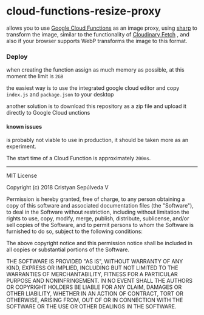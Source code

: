 # cloud-functions-resize-proxy

allows you to use [Google Cloud Functions](https://cloud.google.com/functions/)
as an image proxy, using [sharp](https://github.com/lovell/sharp)
to transform the image, similar to the functionality
of [Cloudinary Fetch](https://cloudinary.com/documentation/fetch_remote_images) , and
also if your browser supports WebP transforms the image to this format.

### Deploy

when creating the function assign as much memory as possible, at this
moment the limit is `2GB`

the easiest way is to use the integrated google cloud editor and copy
`index.js` and `package.json` to your desktop

another solution is to download this repository as a zip file and upload
it directly to Google Cloud unctions


#### known issues
is probably not viable to use in production, it should be taken more as
an experiment.

The start time of a Cloud Function is approximately `200ms`.


----
MIT License

Copyright (c) 2018 Cristyan Sepúlveda V

Permission is hereby granted, free of charge, to any person obtaining a copy
of this software and associated documentation files (the "Software"), to deal
in the Software without restriction, including without limitation the rights
to use, copy, modify, merge, publish, distribute, sublicense, and/or sell
copies of the Software, and to permit persons to whom the Software is
furnished to do so, subject to the following conditions:

The above copyright notice and this permission notice shall be included in all
copies or substantial portions of the Software.

THE SOFTWARE IS PROVIDED "AS IS", WITHOUT WARRANTY OF ANY KIND, EXPRESS OR
IMPLIED, INCLUDING BUT NOT LIMITED TO THE WARRANTIES OF MERCHANTABILITY,
FITNESS FOR A PARTICULAR PURPOSE AND NONINFRINGEMENT. IN NO EVENT SHALL THE
AUTHORS OR COPYRIGHT HOLDERS BE LIABLE FOR ANY CLAIM, DAMAGES OR OTHER
LIABILITY, WHETHER IN AN ACTION OF CONTRACT, TORT OR OTHERWISE, ARISING FROM,
OUT OF OR IN CONNECTION WITH THE SOFTWARE OR THE USE OR OTHER DEALINGS IN THE
SOFTWARE.
